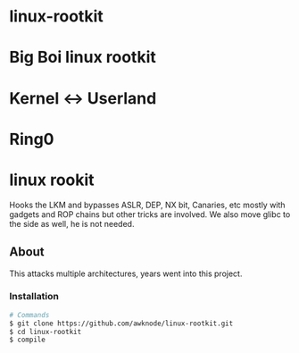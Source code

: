 # linux-rootkit

# Big Boi linux rootkit
# Kernel <-> Userland
# Ring0


# linux rookit

Hooks the LKM and bypasses ASLR, DEP, NX bit, Canaries, etc mostly with gadgets and ROP chains but other tricks are involved. We also move glibc to the side as well, he is not needed.

## About

This attacks multiple architectures, years went into this project.

### Installation

```bash
# Commands
$ git clone https://github.com/awknode/linux-rootkit.git
$ cd linux-rootkit
$ compile
